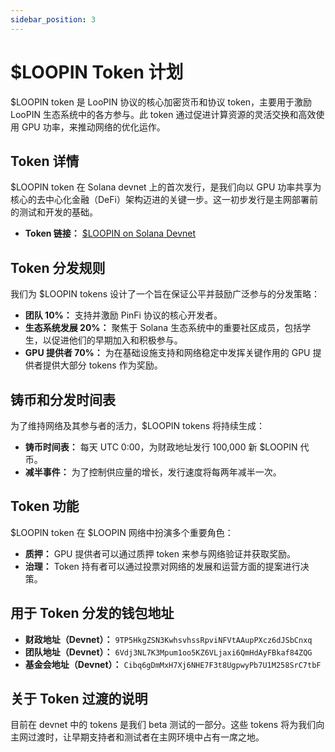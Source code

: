 ```yaml
---
sidebar_position: 3
---
```


# $LOOPIN Token 计划

$LOOPIN token 是 LooPIN 协议的核心加密货币和协议 token，主要用于激励 LooPIN 生态系统中的各方参与。此 token 通过促进计算资源的灵活交换和高效使用 GPU 功率，来推动网络的优化运作。

## Token 详情

$LOOPIN token 在 Solana devnet 上的首次发行，是我们向以 GPU 功率共享为核心的去中心化金融（DeFi）架构迈进的关键一步。这一初步发行是主网部署前的测试和开发的基础。

- **Token 链接：** [$LOOPIN on Solana Devnet](https://solscan.io/token/5NKinmhNiUyQbxXXBKJz6t3w4Emg2D43e4PWoajMNEv7?cluster=devnet)

## Token 分发规则

我们为 $LOOPIN tokens 设计了一个旨在保证公平并鼓励广泛参与的分发策略：

- **团队 10%：** 支持并激励 PinFi 协议的核心开发者。
- **生态系统发展 20%：** 聚焦于 Solana 生态系统中的重要社区成员，包括学生，以促进他们的早期加入和积极参与。
- **GPU 提供者 70%：** 为在基础设施支持和网络稳定中发挥关键作用的 GPU 提供者提供大部分 tokens 作为奖励。

## 铸币和分发时间表

为了维持网络及其参与者的活力，$LOOPIN tokens 将持续生成：

- **铸币时间表：** 每天 UTC 0:00，为财政地址发行 100,000 新 $LOOPIN 代币。
- **减半事件：** 为了控制供应量的增长，发行速度将每两年减半一次。

## Token 功能

$LOOPIN token 在 $LOOPIN 网络中扮演多个重要角色：

- **质押：** GPU 提供者可以通过质押 token 来参与网络验证并获取奖励。
- **治理：** Token 持有者可以通过投票对网络的发展和运营方面的提案进行决策。

## 用于 Token 分发的钱包地址

- **财政地址（Devnet）：** `9TP5HkgZSN3KwhsvhssRpviNFVtAAupPXcz6dJSbCnxq`
- **团队地址（Devnet）：** `6Vdj3NL7K3Mpum1oo5KZ6VLjaxi6QmHdAyFBkaf84ZQG`
- **基金会地址（Devnet）：** `Cibq6gDmMxH7Xj6NHE7F3t8UgpwyPb7U1M258SrC7tbF`

## 关于 Token 过渡的说明

目前在 devnet 中的 tokens 是我们 beta 测试的一部分。这些 tokens 将为我们向主网过渡时，让早期支持者和测试者在主网环境中占有一席之地。